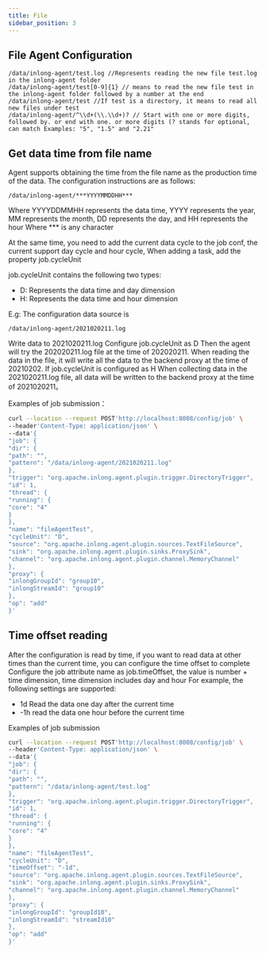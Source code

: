 ```yaml
---
title: File
sidebar_position: 3
---
```


## File Agent Configuration
```
/data/inlong-agent/test.log //Represents reading the new file test.log in the inlong-agent folder
/data/inlong-agent/test[0-9]{1} // means to read the new file test in the inlong-agent folder followed by a number at the end
/data/inlong-agent/test //If test is a directory, it means to read all new files under test
/data/inlong-agent/^\\d+(\\.\\d+)? // Start with one or more digits, followed by. or end with one. or more digits (? stands for optional, can match Examples: "5", "1.5" and "2.21"
```

## Get data time from file name

Agent supports obtaining the time from the file name as the production time of the data. The configuration instructions are as follows:
```
/data/inlong-agent/***YYYYMMDDHH***
```
Where YYYYDDMMHH represents the data time, YYYY represents the year, MM represents the month, DD represents the day, and HH represents the hour
Where *** is any character

At the same time, you need to add the current data cycle to the job conf, the current support day cycle and hour cycle,
When adding a task, add the property job.cycleUnit

job.cycleUnit contains the following two types:
- D: Represents the data time and day dimension
- H: Represents the data time and hour dimension

E.g:
The configuration data source is
```
/data/inlong-agent/2021020211.log
```
Write data to 2021020211.log
Configure job.cycleUnit as D
Then the agent will try the 202020211.log file at the time of 202020211. When reading the data in the file, it will write all the data to the backend proxy at the time of 20210202.
If job.cycleUnit is configured as H
When collecting data in the 2021020211.log file, all data will be written to the backend proxy at the time of 2021020211。

Examples of job submission：
```bash
curl --location --request POST'http://localhost:8008/config/job' \
--header'Content-Type: application/json' \
--data'{
"job": {
"dir": {
"path": "",
"pattern": "/data/inlong-agent/2021020211.log"
},
"trigger": "org.apache.inlong.agent.plugin.trigger.DirectoryTrigger",
"id": 1,
"thread": {
"running": {
"core": "4"
}
},
"name": "fileAgentTest",
"cycleUnit": "D",
"source": "org.apache.inlong.agent.plugin.sources.TextFileSource",
"sink": "org.apache.inlong.agent.plugin.sinks.ProxySink",
"channel": "org.apache.inlong.agent.plugin.channel.MemoryChannel"
},
"proxy": {
"inlongGroupId": "group10",
"inlongStreamId": "group10"
},
"op": "add"
}'
```

## Time offset reading
After the configuration is read by time, if you want to read data at other times than the current time, you can configure the time offset to complete
Configure the job attribute name as job.timeOffset, the value is number + time dimension, time dimension includes day and hour
For example, the following settings are supported:
- 1d Read the data one day after the current time
- -1h read the data one hour before the current time

Examples of job submission
```bash
curl --location --request POST'http://localhost:8008/config/job' \
--header'Content-Type: application/json' \
--data'{
"job": {
"dir": {
"path": "",
"pattern": "/data/inlong-agent/test.log"
},
"trigger": "org.apache.inlong.agent.plugin.trigger.DirectoryTrigger",
"id": 1,
"thread": {
"running": {
"core": "4"
}
},
"name": "fileAgentTest",
"cycleUnit": "D",
"timeOffset": "-1d",
"source": "org.apache.inlong.agent.plugin.sources.TextFileSource",
"sink": "org.apache.inlong.agent.plugin.sinks.ProxySink",
"channel": "org.apache.inlong.agent.plugin.channel.MemoryChannel"
},
"proxy": {
"inlongGroupId": "groupId10",
"inlongStreamId": "streamId10"
},
"op": "add"
}'
```